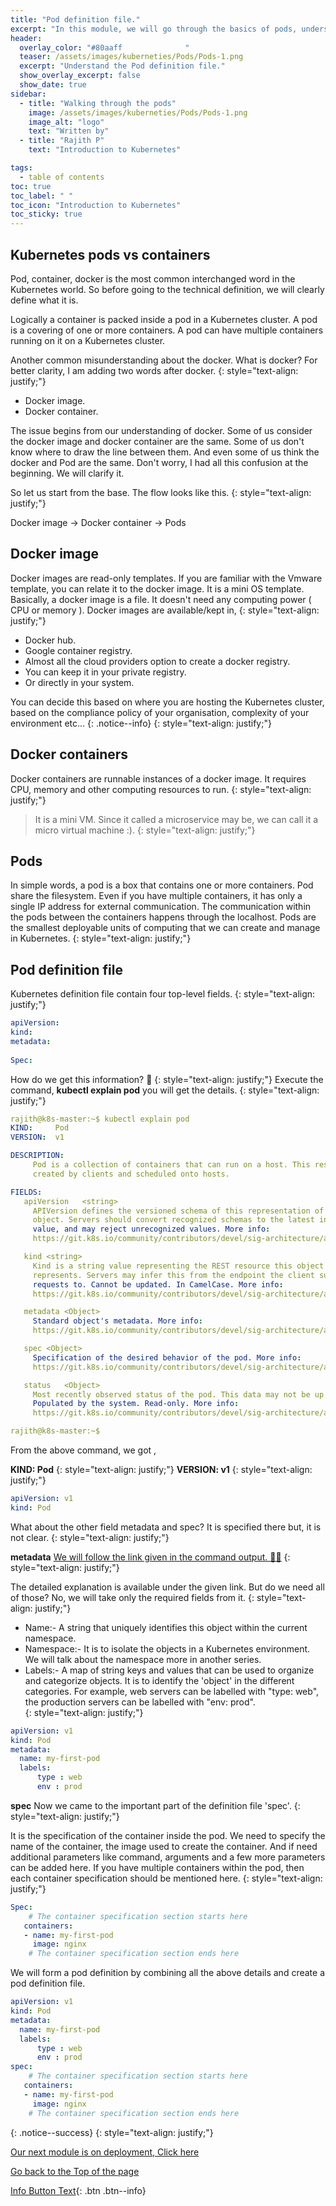 ```yaml
---
title: "Pod definition file."
excerpt: "In this module, we will go through the basics of pods, understand the structure of pod definition file, different sections under the definition file. "
header:
  overlay_color: "#80aaff              "
  teaser: /assets/images/kuberneties/Pods/Pods-1.png
  excerpt: "Understand the Pod definition file."
  show_overlay_excerpt: false
  show_date: true
sidebar:
  - title: "Walking through the pods"
    image: /assets/images/kuberneties/Pods/Pods-1.png
    image_alt: "logo"
    text: "Written by"
  - title: "Rajith P"
    text: "Introduction to Kubernetes"

tags:
  - table of contents
toc: true
toc_label: " "
toc_icon: "Introduction to Kubernetes"
toc_sticky: true
---
```


## Kubernetes pods vs containers 

Pod, container, docker is the most common interchanged word in the Kubernetes world. So before going to the technical definition, we will clearly define what it is.

Logically a container is packed inside a pod in a Kubernetes cluster. A pod is a covering of one or more containers. A pod can have multiple containers running on it on a Kubernetes cluster.

Another common misunderstanding about the docker. What is docker? For better clarity, I am adding two words after docker.
{: style="text-align: justify;"}

* Docker image.
* Docker container.

The issue begins from our understanding of docker. Some of us consider the docker image and docker container are the same. Some of us don't know where to draw the line between them. And even some of us think the docker and Pod are the same. Don't worry, I had all this confusion at the beginning. We will clarify it.  

So let us start from the base. The flow looks like this.
{: style="text-align: justify;"}

Docker image -> Docker container -> Pods 

## Docker image

Docker images are read-only templates. If you are familiar with the Vmware template, you can relate it to the docker image. It is a mini OS template. Basically, a docker image is a file. It doesn't need any computing power ( CPU or memory ). Docker images are available/kept in,
{: style="text-align: justify;"}

* Docker hub. 
* Google container registry.
* Almost all the cloud providers option to create a docker registry.
* You can keep it in your private registry.
* Or directly in your system.

You can decide this based on where you are hosting the Kubernetes cluster, based on the compliance policy of your organisation, complexity of your environment etc...
{: .notice--info}
{: style="text-align: justify;"}

## Docker containers

Docker containers are runnable instances of a docker image. It requires CPU, memory and other computing resources to run.
{: style="text-align: justify;"}

> It is a mini VM. Since it called a microservice may be, we can call it a micro virtual machine :).
{: style="text-align: justify;"}

## Pods
In simple words, a pod is a box that contains one or more containers. Pod share the filesystem. Even if you have multiple containers, it has only a single IP address for external communication. The communication within the pods between the containers happens through the localhost. Pods are the smallest deployable units of computing that we can create and manage in Kubernetes. 
{: style="text-align: justify;"}


## Pod definition file 

Kubernetes definition file contain four top-level fields.
{: style="text-align: justify;"}

```yaml
apiVersion: 
kind: 
metadata:
 
Spec:
```
How do we get this information? 🤔 
{: style="text-align: justify;"}
Execute the command, **kubectl explain pod** you will get the details.
{: style="text-align: justify;"}

```yaml
rajith@k8s-master:~$ kubectl explain pod
KIND:     Pod
VERSION:  v1

DESCRIPTION:
     Pod is a collection of containers that can run on a host. This resource is
     created by clients and scheduled onto hosts.

FIELDS:
   apiVersion	<string>
     APIVersion defines the versioned schema of this representation of an
     object. Servers should convert recognized schemas to the latest internal
     value, and may reject unrecognized values. More info:
     https://git.k8s.io/community/contributors/devel/sig-architecture/api-conventions.md#resources

   kind	<string>
     Kind is a string value representing the REST resource this object
     represents. Servers may infer this from the endpoint the client submits
     requests to. Cannot be updated. In CamelCase. More info:
     https://git.k8s.io/community/contributors/devel/sig-architecture/api-conventions.md#types-kinds

   metadata	<Object>
     Standard object's metadata. More info:
     https://git.k8s.io/community/contributors/devel/sig-architecture/api-conventions.md#metadata

   spec	<Object>
     Specification of the desired behavior of the pod. More info:
     https://git.k8s.io/community/contributors/devel/sig-architecture/api-conventions.md#spec-and-status

   status	<Object>
     Most recently observed status of the pod. This data may not be up to date.
     Populated by the system. Read-only. More info:
     https://git.k8s.io/community/contributors/devel/sig-architecture/api-conventions.md#spec-and-status

rajith@k8s-master:~$ 
```
From the above command, we got ,

**KIND:     Pod**
{: style="text-align: justify;"}
**VERSION:  v1**
{: style="text-align: justify;"}

```yaml
apiVersion: v1
kind: Pod
```

What about the other field metadata and spec? It is specified there but, it is not clear. 
{: style="text-align: justify;"}

**metadata**  [We will follow the link given in the command output. 🏃🏼](https://git.k8s.io/community/contributors/devel/sig-architecture/api-conventions.md#metadata)
{: style="text-align: justify;"}

The detailed explanation is available under the given link. But do we need all of those? No, we will take only the required fields from it. 
{: style="text-align: justify;"}


* Name:- A string that uniquely identifies this object within the current namespace. 
* Namespace:- It is to isolate the objects in a Kubernetes environment. We will talk about the namespace more in another series.
* Labels:- A map of string keys and values that can be used to organize and categorize objects. It is to identify the 'object' in the different categories. For example, web servers can be labelled with "type: web", the production servers can be labelled with "env: prod".  
{: style="text-align: justify;"}

```yaml
apiVersion: v1
kind: Pod
metadata:
  name: my-first-pod
  labels:
      type : web
      env : prod  
```

**spec** Now we came to the important part of the definition file 'spec'.
{: style="text-align: justify;"}

It is the specification of the container inside the pod.
We need to specify the name of the container, the image used to create the container. And if need additional parameters like command, arguments and a few more parameters can be added here. If you have multiple containers within the pod, then each container specification should be mentioned here. 
{: style="text-align: justify;"}
```yaml
Spec:
    # The container specification section starts here
   containers:
   - name: my-first-pod
     image: nginx
    # The container specification section ends here
```

We will form a pod definition by combining all the above details and create a pod definition file. 

```yaml
apiVersion: v1
kind: Pod
metadata:
  name: my-first-pod
  labels:
      type : web
      env : prod  
spec:
    # The container specification section starts here
   containers:
   - name: my-first-pod
     image: nginx
    # The container specification section ends here
```

{: .notice--success}
{: style="text-align: justify;"}

[Our next module is on deployment, Click here](https://rajith.in/Kubernetes/KubernetesPart5_Deployment-1/)

<div markdown="0"><a href="#" class="btn btn--success">Go back to the Top of the page </a></div>     

 [Info Button Text](https://mangodairy.github.io/devsite/Kubernetes/#kubernetes-in-7-days-in-a-week-){: .btn .btn--info}
 




